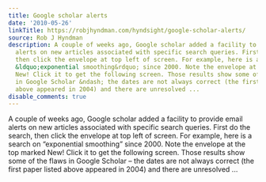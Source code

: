 ```yaml
---
title: Google scholar alerts
date: '2010-05-26'
linkTitle: https://robjhyndman.com/hyndsight/google-scholar-alerts/
source: Rob J Hyndman
description: A couple of weeks ago, Google scholar added a facility to provide email
  alerts on new articles associated with specific search queries. First do the search,
  then click the envelope at top left of screen. For example, here is a search on
  &ldquo;exponential smoothing&rdquo; since 2000. Note the envelope at the top marked
  New! Click it to get the following screen. Those results show some of the flaws
  in Google Scholar &ndash; the dates are not always correct (the first paper listed
  above appeared in 2004) and there are unresolved ...
disable_comments: true
---
```

A couple of weeks ago, Google scholar added a facility to provide email alerts on new articles associated with specific search queries. First do the search, then click the envelope at top left of screen. For example, here is a search on &ldquo;exponential smoothing&rdquo; since 2000. Note the envelope at the top marked New! Click it to get the following screen. Those results show some of the flaws in Google Scholar &ndash; the dates are not always correct (the first paper listed above appeared in 2004) and there are unresolved ...